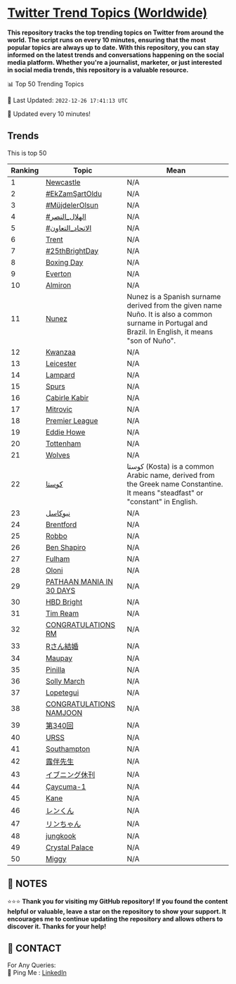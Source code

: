[Twitter Trend Topics (Worldwide)](https://github.com/ErcinDedeoglu/Twitter-Trend-Topics)
==========

**This repository tracks the top trending topics on Twitter from around the world. 
The script runs on every 10 minutes, ensuring that the most popular topics are always up to date. 
With this repository, you can stay informed on the latest trends and conversations happening on the social media platform. 
Whether you're a journalist, marketer, or just interested in social media trends, this repository is a valuable resource.**


📊 Top 50 Trending Topics

📆 Last Updated: `2022-12-26 17:41:13 UTC`

🔧 Updated every 10 minutes!


## Trends

This is top 50

| Ranking | Topic | Mean |
| ------- | ------------ | ------------ |
| 1 | [Newcastle](http://twitter.com/search?q=Newcastle) | N/A |
| 2 | [#EkZamŞartOldu](http://twitter.com/search?q=%23EkZam%c5%9eartOldu) | N/A |
| 3 | [#MüjdelerOlsun](http://twitter.com/search?q=%23M%c3%bcjdelerOlsun) | N/A |
| 4 | [#الهلال_النصر](http://twitter.com/search?q=%23%d8%a7%d9%84%d9%87%d9%84%d8%a7%d9%84_%d8%a7%d9%84%d9%86%d8%b5%d8%b1) | N/A |
| 5 | [#الاتحاد_التعاون](http://twitter.com/search?q=%23%d8%a7%d9%84%d8%a7%d8%aa%d8%ad%d8%a7%d8%af_%d8%a7%d9%84%d8%aa%d8%b9%d8%a7%d9%88%d9%86) | N/A |
| 6 | [Trent](http://twitter.com/search?q=Trent) | N/A |
| 7 | [#25thBrightDay](http://twitter.com/search?q=%2325thBrightDay) | N/A |
| 8 | [Boxing Day](http://twitter.com/search?q=Boxing+Day) | N/A |
| 9 | [Everton](http://twitter.com/search?q=Everton) | N/A |
| 10 | [Almiron](http://twitter.com/search?q=Almiron) | N/A |
| 11 | [Nunez](http://twitter.com/search?q=Nunez) | Nunez is a Spanish surname derived from the given name Nuño. It is also a common surname in Portugal and Brazil. In English, it means "son of Nuño". |
| 12 | [Kwanzaa](http://twitter.com/search?q=Kwanzaa) | N/A |
| 13 | [Leicester](http://twitter.com/search?q=Leicester) | N/A |
| 14 | [Lampard](http://twitter.com/search?q=Lampard) | N/A |
| 15 | [Spurs](http://twitter.com/search?q=Spurs) | N/A |
| 16 | [Cabirle Kabir](http://twitter.com/search?q=Cabirle+Kabir) | N/A |
| 17 | [Mitrovic](http://twitter.com/search?q=Mitrovic) | N/A |
| 18 | [Premier League](http://twitter.com/search?q=Premier+League) | N/A |
| 19 | [Eddie Howe](http://twitter.com/search?q=Eddie+Howe) | N/A |
| 20 | [Tottenham](http://twitter.com/search?q=Tottenham) | N/A |
| 21 | [Wolves](http://twitter.com/search?q=Wolves) | N/A |
| 22 | [كوستا](http://twitter.com/search?q=%d9%83%d9%88%d8%b3%d8%aa%d8%a7) | كوستا (Kosta) is a common Arabic name, derived from the Greek name Constantine. It means "steadfast" or "constant" in English. |
| 23 | [نيوكاسل](http://twitter.com/search?q=%d9%86%d9%8a%d9%88%d9%83%d8%a7%d8%b3%d9%84) | N/A |
| 24 | [Brentford](http://twitter.com/search?q=Brentford) | N/A |
| 25 | [Robbo](http://twitter.com/search?q=Robbo) | N/A |
| 26 | [Ben Shapiro](http://twitter.com/search?q=Ben+Shapiro) | N/A |
| 27 | [Fulham](http://twitter.com/search?q=Fulham) | N/A |
| 28 | [Oloni](http://twitter.com/search?q=Oloni) | N/A |
| 29 | [PATHAAN MANIA IN 30 DAYS](http://twitter.com/search?q=PATHAAN+MANIA+IN+30+DAYS) | N/A |
| 30 | [HBD Bright](http://twitter.com/search?q=HBD+Bright) | N/A |
| 31 | [Tim Ream](http://twitter.com/search?q=Tim+Ream) | N/A |
| 32 | [CONGRATULATIONS RM](http://twitter.com/search?q=CONGRATULATIONS+RM) | N/A |
| 33 | [Rさん結婚](http://twitter.com/search?q=R%e3%81%95%e3%82%93%e7%b5%90%e5%a9%9a) | N/A |
| 34 | [Maupay](http://twitter.com/search?q=Maupay) | N/A |
| 35 | [Pinilla](http://twitter.com/search?q=Pinilla) | N/A |
| 36 | [Solly March](http://twitter.com/search?q=Solly+March) | N/A |
| 37 | [Lopetegui](http://twitter.com/search?q=Lopetegui) | N/A |
| 38 | [CONGRATULATIONS NAMJOON](http://twitter.com/search?q=CONGRATULATIONS+NAMJOON) | N/A |
| 39 | [第340回](http://twitter.com/search?q=%e7%ac%ac340%e5%9b%9e) | N/A |
| 40 | [URSS](http://twitter.com/search?q=URSS) | N/A |
| 41 | [Southampton](http://twitter.com/search?q=Southampton) | N/A |
| 42 | [露伴先生](http://twitter.com/search?q=%e9%9c%b2%e4%bc%b4%e5%85%88%e7%94%9f) | N/A |
| 43 | [イブニング休刊](http://twitter.com/search?q=%e3%82%a4%e3%83%96%e3%83%8b%e3%83%b3%e3%82%b0%e4%bc%91%e5%88%8a) | N/A |
| 44 | [Çaycuma-1](http://twitter.com/search?q=%c3%87aycuma-1) | N/A |
| 45 | [Kane](http://twitter.com/search?q=Kane) | N/A |
| 46 | [レンくん](http://twitter.com/search?q=%e3%83%ac%e3%83%b3%e3%81%8f%e3%82%93) | N/A |
| 47 | [リンちゃん](http://twitter.com/search?q=%e3%83%aa%e3%83%b3%e3%81%a1%e3%82%83%e3%82%93) | N/A |
| 48 | [jungkook](http://twitter.com/search?q=jungkook) | N/A |
| 49 | [Crystal Palace](http://twitter.com/search?q=Crystal+Palace) | N/A |
| 50 | [Miggy](http://twitter.com/search?q=Miggy) | N/A |




## 📝 NOTES

⭐⭐⭐ **Thank you for visiting my GitHub repository! If you found the content helpful or valuable, leave a star on the repository to show your support. It encourages me to continue updating the repository and allows others to discover it. Thanks for your help!**

## 📨 CONTACT

 For Any Queries:  
            🏓 Ping Me : [LinkedIn](https://www.linkedin.com/in/ercindedeoglu/)